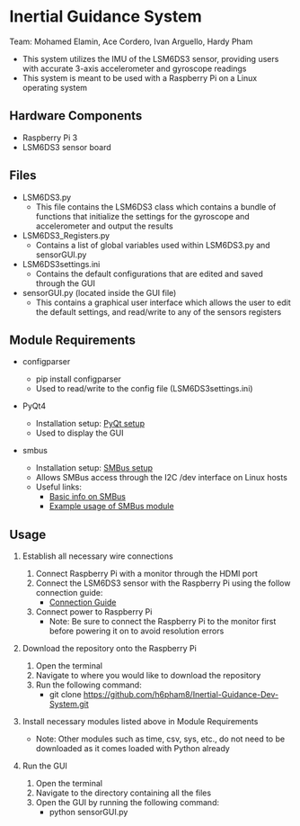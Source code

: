 # Inertial Guidance System
Team: Mohamed Elamin, Ace Cordero, Ivan Arguello, Hardy Pham

- This system utilizes the IMU of the LSM6DS3 sensor, providing users with accurate 3-axis accelerometer and gyroscope readings
- This system is meant to be used with a Raspberry Pi on a Linux operating system

## Hardware Components
- Raspberry Pi 3
- LSM6DS3 sensor board

## Files
- LSM6DS3.py
    - This file contains the LSM6DS3 class which contains a bundle of functions that initialize the settings for the gyroscope and accelerometer and output the results
- LSM6DS3_Registers.py
    - Contains a list of global variables used within LSM6DS3.py and sensorGUI.py
- LSM6DS3settings.ini
    - Contains the default configurations that are edited and saved through the GUI
- sensorGUI.py (located inside the GUI file)
    - This contains a graphical user interface which allows the user to edit the default settings, and read/write to any of the sensors registers

## Module Requirements
- configparser
    - pip install configparser
    - Used to read/write to the config file (LSM6DS3settings.ini)

- PyQt4
    - Installation setup: [PyQt setup](http://movingthelamppost.com/blog/html/2013/07/12/installing_pyqt____because_it_s_too_good_for_pip_or_easy_install_.html)
    - Used to display the GUI

- smbus
    - Installation setup: [SMBus setup](http://skpang.co.uk/blog/archives/575)
    - Allows SMBus access through the I2C /dev interface on Linux hosts
    - Useful links:
        - [Basic info on SMBus](https://pypi.python.org/pypi/smbus-cffi/0.5.1)
        - [Example usage of SMBus module](http://www.raspberry-projects.com/pi/programming-in-python/i2c-programming-in-python/using-the-i2c-interface-2)
    
## Usage
1. Establish all necessary wire connections
    1. Connect Raspberry Pi with a monitor through the HDMI port
    2. Connect the LSM6DS3 sensor with the Raspberry Pi using the follow connection guide:
        - [Connection Guide](http://imgur.com/7PjFGzD)
    3. Connect power to Raspberry Pi
        - Note: Be sure to connect the Raspberry Pi to the monitor first before powering it on to avoid resolution errors

2. Download the repository onto the Raspberry Pi
    1. Open the terminal
    2. Navigate to where you would like to download the repository
    3. Run the following command:
        - git clone https://github.com/h6pham8/Inertial-Guidance-Dev-System.git

3. Install necessary modules listed above in Module Requirements
    - Note: Other modules such as time, csv, sys, etc., do not need to be downloaded as it comes loaded with Python already

4. Run the GUI
    1. Open the terminal
    2. Navigate to the directory containing all the files
    3. Open the GUI by running the following command:
        - python sensorGUI.py